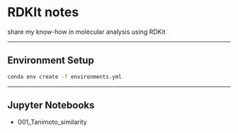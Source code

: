 # RDKIt notes
share my know-how in molecular analysis using RDKit

------------------------------------------
## Environment Setup
```bash
conda env create -f environments.yml
```

------------------------------------------
## Jupyter Notebooks
  
- 001_Tanimoto_similarity